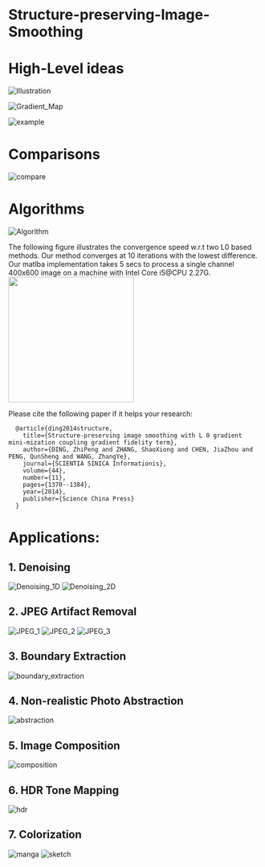 # Structure-preserving-Image-Smoothing

# High-Level ideas
![Illustration](/results/illustration.png)

![Gradient_Map](/results/gradient_map.png)

![example](/results/extract_structure.png)

# Comparisons
![compare](/results/math.png)

# Algorithms
![Algorithm](/results/algorithm.png)

The following figure illustrates the convergence speed w.r.t two L0 based methods. Our method converges at 10 iterations with the lowest difference. Our matlba implementation takes 5 secs to process a single channel 400x600 image on a machine with Intel Core i5@CPU 2.27G.
<img src="/results/convergence.png" width="250">

Please cite the following paper if it helps your research:

      @article{ding2014structure,
        title={Structure-preserving image smoothing with L 0 gradient mini-mization coupling gradient fidelity term},
        author={DING, ZhiPeng and ZHANG, ShaoXiong and CHEN, JiaZhou and PENG, QunSheng and WANG, ZhangYe},
        journal={SCIENTIA SINICA Informationis},
        volume={44},
        number={11},
        pages={1370--1384},
        year={2014},
        publisher={Science China Press}
      }

# Applications:
## 1. Denoising
![Denoising_1D](/results/1D_example.png)
![Denoising_2D](/results/denoising.png)

## 2. JPEG Artifact Removal
![JPEG_1](/results/jpeg_artfacts_removal_1.png)
![JPEG_2](/results/jpeg_artfacts_removal_2.png)
![JPEG_3](/results/quantitative_results_of_jpeg_artifacts_removal.png)

## 3. Boundary Extraction
![boundary_extraction](/results/canny_boundary_extraction.png)

## 4. Non-realistic Photo Abstraction
![abstraction](/results/nonphotorealistic_rendering.png)

## 5. Image Composition
![composition](/results/photo_composition.png)

## 6. HDR Tone Mapping
![hdr](/results/hdr_tonemaping.png)

## 7. Colorization
![manga](/results/colorization_1.png)
![sketch](/results/colorization_2.png)

